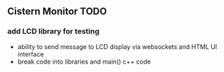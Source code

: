 ## Cistern Monitor TODO

### add LCD library for testing
 - ability to send message to LCD display via websockets and HTML UI interface
 - break code into libraries and main() c++ code



